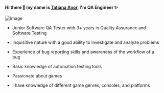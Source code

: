 #### Hi there 👋 my name is [Tatiana Anor](https://www.linkedin.com/in/tatiana-anor/), I'm QA Engineer ✨
![image](https://user-images.githubusercontent.com/118332660/204694043-47bb629b-7102-49a7-8308-ada220619f74.png)

- Junior Software QA Tester with 3+ years in Quality Assurance and Software Testing

- Inquisitive nature with a good ability to investigate and analyze problems

- Experience of bug reporting skills and awareness of the workflow of a bug

- Basic knowledge of automation testing tools

- Passionate about games

- I have knowledge of different game genres, consoles, and platforms
